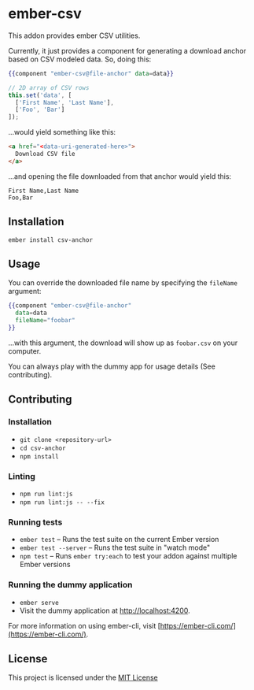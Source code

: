 ember-csv
==============================================================================

This addon provides ember CSV utilities.

Currently, it just provides a component for generating a download anchor based on CSV modeled data. So, doing this:

```handlebars
{{component "ember-csv@file-anchor" data=data}}
```

```javascript
// 2D array of CSV rows
this.set('data', [
  ['First Name', 'Last Name'],
  ['Foo', 'Bar']
]);
```

...would yield something like this:

```html
<a href="<data-uri-generated-here>">
  Download CSV file
</a>
```

...and opening the file downloaded from that anchor would yield this:

```csv
First Name,Last Name
Foo,Bar
```

Installation
------------------------------------------------------------------------------

```
ember install csv-anchor
```

Usage
------------------------------------------------------------------------------

You can override the downloaded file name by specifying the `fileName` argument:

```handlebars
{{component "ember-csv@file-anchor"
  data=data
  fileName="foobar"
}}
```

...with this argument, the download will show up as `foobar.csv` on your computer.

You can always play with the dummy app for usage details (See contributing).

Contributing
------------------------------------------------------------------------------

### Installation

* `git clone <repository-url>`
* `cd csv-anchor`
* `npm install`

### Linting

* `npm run lint:js`
* `npm run lint:js -- --fix`

### Running tests

* `ember test` – Runs the test suite on the current Ember version
* `ember test --server` – Runs the test suite in "watch mode"
* `npm test` – Runs `ember try:each` to test your addon against multiple Ember versions

### Running the dummy application

* `ember serve`
* Visit the dummy application at [http://localhost:4200](http://localhost:4200).

For more information on using ember-cli, visit [https://ember-cli.com/](https://ember-cli.com/).

License
------------------------------------------------------------------------------

This project is licensed under the [MIT License](LICENSE.md)
